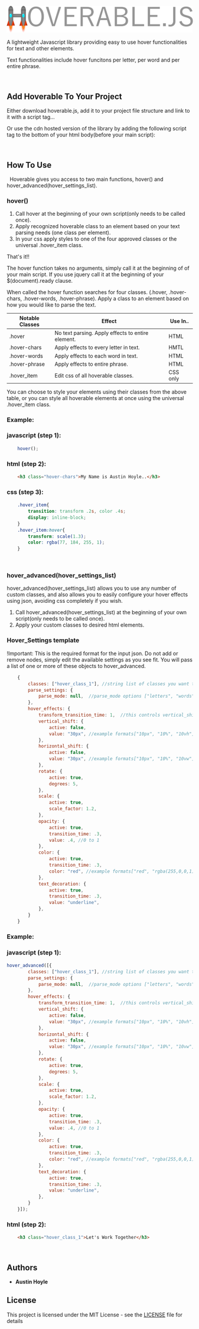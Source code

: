 ![Hoverable.JS](/hoverable.js-small.png?raw=true "Title")

A lightweight Javascript library providing easy to use hover functionalities for text and other elements.

Text functionalities include hover funcitons per letter, per word and per entire phrase.

&emsp;

## Add Hoverable To Your Project

Either download hoverable.js, add it to your project file structure and link to it with a script tag...  

Or use the cdn hosted version of the library by adding the following script tag to the bottom of your html body(before your main script): <script src="https://cdn.jsdelivr.net/gh/Austin-Hoyle/hoverable.js@v0.90/hoverable.js"></script>


&emsp;

## How To Use

&nbsp;
Hoverable gives you access to two main functions,  hover() and hover_advanced(hover_settings_list).
&emsp;

### hover()

1. Call hover at the beginning of your own script(only needs to be called once).
2. Apply recognized hoverable class to an element based on your text parsing needs (one class per element).
3. In your css apply styles to one of the four approved classes or the universal .hover_item class.

That's it!!

The hover function takes no arguments, simply call it at the beginning of of your main script.  If you use jquery call it at the beginning of your $(document).ready clause.

When called the hover function searches for four classes. (.hover, .hover-chars, .hover-words, .hover-phrase).  Apply a class to an element based on how you would like to parse the text.

| Notable Classes| Effect        |Use In..|
| ------------- | ------------- |-----|
| .hover        | No text parsing. Apply effects to entire element. |HTML|
| .hover-chars  | Apply effects to every letter in text.  |HMTL|
| .hover-words  | Apply effects to each word in text.  |HTML|
| .hover-phrase | Apply effects to entire phrase.  |HTML|
| .hover_item | Edit css of all hoverable classes.  |CSS only|

You can choose to style your elements using their classes from the above table, or you can style all hoverable elements at once using the universal .hover_item class.

### Example:

### javascript (step 1):
```javascript
    hover();
```

### html (step 2):
```html
    <h3 class="hover-chars">My Name is Austin Hoyle..</h3>
```

### css (step 3):
```css
    .hover_item{
        transition: transform .2s, color .4s;
        display: inline-block;
    }
    .hover_item:hover{
        transform: scale(1.3);
        color: rgba(77, 184, 255, 1);
    }
```

&emsp;
### hover_advanced(hover_settings_list)

hover_advanced(hover_settings_list) allows you to use any number of custom classes, and also allows you to easily configure your hover effects using json, avoiding css completely if you wish.

1. Call hover_advanced(hover_settings_list) at the beginning of your own script(only needs to be called once).
2. Apply your custom classes to desired html elements.

### Hover_Settings template
!Important: This is the required format for the input json.  Do not add or remove nodes, simply edit the available settings as you see fit. You will pass a list of one or more of these objects to hover_advanced.

```javascript
    {
        classes: ["hover_class_1"], //string list of classes you want to apply these effects to
        parse_settings: {
            parse_mode: null,  //parse_mode options ["letters", "words", "phrase"] leave null for no text parsing(images/divs etc.)
        },
        hover_effects: {
            transform_transition_time: 1,  //this controls vertical_shift, horizontal_shift, rotate and scale (all transform properties)
            vertical_shift: {
                active: false,
                value: "30px", //example formats["10px", "10%", "10vh"]
            },
            horizontal_shift: {
                active: false,
                value: "30px", //example formats["10px", "10%", "10vw"]
            },
            rotate: {
                active: true,
                degrees: 5,
            },
            scale: {
                active: true,
                scale_factor: 1.2,
            },
            opacity: {
                active: true,
                transition_time: .3,
                value: .4, //0 to 1
            },
            color: {
                active: true,
                transition_time: .3,
                color: "red", //example formats["red", "rgba(255,0,0,1)"]
            },
            text_decoration: {
                active: true,
                transition_time: .3,
                value: "underline",
            },
        }
    }
```


### Example:

### javascript (step 1):

```javascript
hover_advanced([{
        classes: ["hover_class_1"], //string list of classes you want to apply these effects to
        parse_settings: {
            parse_mode: null,  //parse_mode options ["letters", "words", "phrase"] leave null for no text parsing(images/divs etc.)
        },
        hover_effects: {
            transform_transition_time: 1,  //this controls vertical_shift, horizontal_shift, rotate and scale (all transform properties)
            vertical_shift: {
                active: false,
                value: "30px", //example formats["10px", "10%", "10vh"]
            },
            horizontal_shift: {
                active: false,
                value: "30px", //example formats["10px", "10%", "10vw"]
            },
            rotate: {
                active: true,
                degrees: 5,
            },
            scale: {
                active: true,
                scale_factor: 1.2,
            },
            opacity: {
                active: true,
                transition_time: .3,
                value: .4, //0 to 1
            },
            color: {
                active: true,
                transition_time: .3,
                color: "red", //example formats["red", "rgba(255,0,0,1)"]
            },
            text_decoration: {
                active: true,
                transition_time: .3,
                value: "underline",
            },
        }
    }]);
```
### html (step 2):
```html
    <h3 class="hover_class_1">Let's Work Together</h3>
```

&emsp;


## Authors

* **Austin Hoyle**

## License

This project is licensed under the MIT License - see the [LICENSE](LICENSE) file for details

